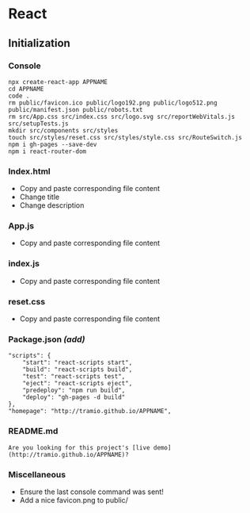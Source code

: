 # React
## Initialization
### Console
    npx create-react-app APPNAME
    cd APPNAME
    code .
    rm public/favicon.ico public/logo192.png public/logo512.png public/manifest.json public/robots.txt
    rm src/App.css src/index.css src/logo.svg src/reportWebVitals.js src/setupTests.js
    mkdir src/components src/styles
    touch src/styles/reset.css src/styles/style.css src/RouteSwitch.js
    npm i gh-pages --save-dev
    npm i react-router-dom
### Index.html
- Copy and paste corresponding file content
- Change title
- Change description
### App.js
- Copy and paste corresponding file content
### index.js
- Copy and paste corresponding file content
### reset.css
- Copy and paste corresponding file content
### Package.json *(add)*
    "scripts": {
        "start": "react-scripts start",
        "build": "react-scripts build",
        "test": "react-scripts test",
        "eject": "react-scripts eject",
        "predeploy": "npm run build",
        "deploy": "gh-pages -d build"
    },
    "homepage": "http://tramio.github.io/APPNAME",
### README.md
    Are you looking for this project's [live demo](http://tramio.github.io/APPNAME)?
### Miscellaneous
- Ensure the last console command was sent!
- Add a nice favicon.png to public/
